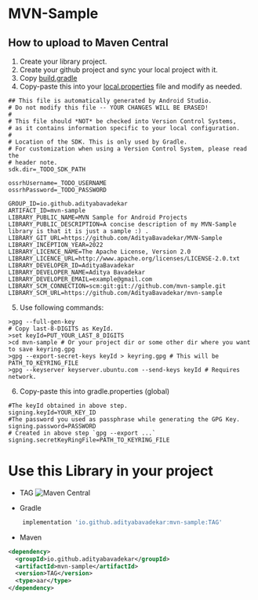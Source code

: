 # MVN-Sample

## How to upload to Maven Central

1. Create your library project.
2. Create your github project and sync your local project with it.
3. Copy [build.gradle](/mvn-sample/build.gradle)
4. Copy-paste this into your [local.properties]() file and modify as needed.
```properties
## This file is automatically generated by Android Studio.
# Do not modify this file -- YOUR CHANGES WILL BE ERASED!
#
# This file should *NOT* be checked into Version Control Systems,
# as it contains information specific to your local configuration.
#
# Location of the SDK. This is only used by Gradle.
# For customization when using a Version Control System, please read the
# header note.
sdk.dir=_TODO_SDK_PATH

ossrhUsername=_TODO_USERNAME
ossrhPassword=_TODO_PASSWORD

GROUP_ID=io.github.adityabavadekar
ARTIFACT_ID=mvn-sample
LIBRARY_PUBLIC_NAME=MVN Sample for Android Projects
LIBRARY_PUBLIC_DESCRIPTION=A concise description of my MVN-Sample library is that it is just a sample :) .
LIBRARY_GIT_URL=https://github.com/AdityaBavadekar/MVN-Sample
LIBRARY_INCEPTION_YEAR=2022
LIBRARY_LICENCE_NAME=The Apache License, Version 2.0
LIBRARY_LICENCE_URL=http://www.apache.org/licenses/LICENSE-2.0.txt
LIBRARY_DEVELOPER_ID=AdityaBavadekar
LIBRARY_DEVELOPER_NAME=Aditya Bavadekar
LIBRARY_DEVELOPER_EMAIL=example@gmail.com
LIBRARY_SCM_CONNECTION=scm:git:git://github.com/mvn-sample.git
LIBRARY_SCM_URL=https://github.com/AdityaBavadekar/mvn-sample
```
5. Use following commands:
```shell script
>gpg --full-gen-key
# Copy last-8-DIGITS as KeyId.
>set keyId=PUT_YOUR_LAST_8_DIGITS
>cd mvn-sample # Or your project dir or some other dir where you want to save keyring.gpg
>gpg --export-secret-keys keyId > keyring.gpg # This will be PATH_TO_KEYRING_FILE
>gpg --keyserver keyserver.ubuntu.com --send-keys keyId # Requires network.
```
6. Copy-paste this into gradle.properties (global)
```properties
#The keyId obtained in above step.
signing.keyId=YOUR_KEY_ID
#The password you used as passphrase while generating the GPG Key.
signing.password=PASSWORD
# Created in above step `gpg --export ...`
signing.secretKeyRingFile=PATH_TO_KEYRING_FILE
```

# Use this Library in your project

- TAG  ![Maven Central](https://img.shields.io/maven-central/v/io.github.adityabavadekar/mvn-sample)


- Gradle
```groovy
    implementation 'io.github.adityabavadekar:mvn-sample:TAG'
```
- Maven
```xml
<dependency>
  <groupId>io.github.adityabavadekar</groupId>
  <artifactId>mvn-sample</artifactId>
  <version>TAG</version>
  <type>aar</type>
</dependency>
```
